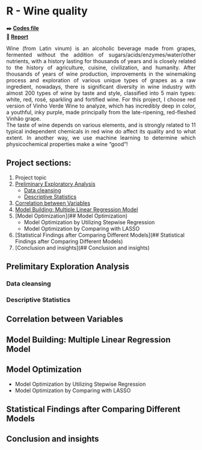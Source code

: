 # R - Wine quality

**:black_nib: [Codes file](https://github.com/Janette-Le/R-Wine-quality/blob/main/Codes.R)**<br>
**:page_with_curl: [Report](https://github.com/Janette-Le/R-Wine-quality/blob/main/Report.pdf)**

<p align="justify">Wine (from Latin vinum) is an alcoholic beverage made from grapes, fermented without the addition of sugars/acids/enzymes/water/other nutrients, with a history lasting for thousands of years and is closely related to the history of agriculture, cuisine, civilization, and humanity. 
After thousands of years of wine production, improvements in the winemaking process and exploration of various unique types of grapes as a raw ingredient, nowadays, there is significant diversity in wine industry with almost 200 types of wine by taste and style, classified into 5 main types: white, red, rosé, sparkling and fortified wine. For this project, I choose red version of Vinho Verde Wine to analyze, which has incredibly deep in color, a youthful, inky purple,  made principally from the late-ripening, red-fleshed Vinhão grape.<br>
The taste of wine depends on various elements, and is strongly related to 11 typical independent chemicals in red wine do affect its quality and to what extent. In another way, we use machine learning to determine which physicochemical properties make a wine “good”!</p>

## Project sections:
1. Project topic
2. [Preliminary Exploratory Analysis](##prelimitary-exploration-analysis)
   - [Data cleansing](###data-cleansing)
   - [Descriptive Statistics](###descriptive-statistics)
3. [Correlation between Variables](##correlation-between-variables)
4. [Model Building: Multiple Linear Regression Model](##model-building-multiple-linear-legression-model)
5. [Model Optimization](## Model Optimization)
   - Model Optimization by Utilizing Stepwise Regression
   - Model Optimization by Comparing with LASSO
6. [Statistical Findings after Comparing Different Models](## Statistical Findings after Comparing Different Models)
7. [Conclusion and insights](## Conclusion and insights)

## Prelimitary Exploration Analysis
### Data cleansing
   
   
### Descriptive Statistics


## Correlation between Variables
 
## Model Building: Multiple Linear Regression Model


## Model Optimization
   - Model Optimization by Utilizing Stepwise Regression
   - Model Optimization by Comparing with LASSO


## Statistical Findings after Comparing Different Models 


## Conclusion and insights
